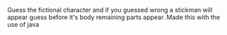 Guess the fictional character and if you guessed wrong a stickman will appear guess before it's body remaining parts appear. Made this with the use of java
